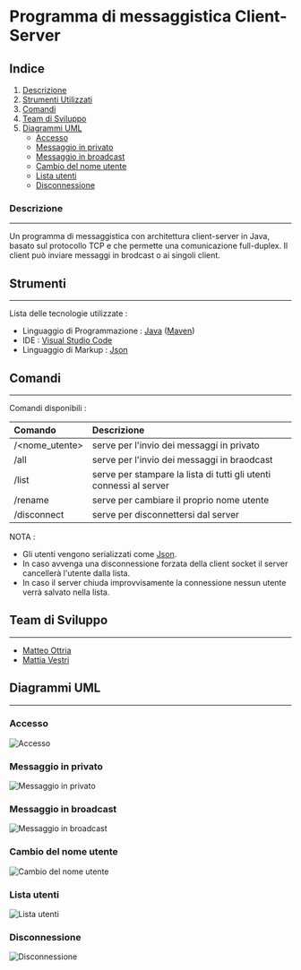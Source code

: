 # Programma di messaggistica Client-Server
## Indice
1. [Descrizione](#descrizione)
2. [Strumenti Utilizzati](#strumenti)
3. [Comandi](#comandi)
4. [Team di Sviluppo](#team-di-sviluppo)
5. [Diagrammi UML](#diagrammi-uml)
   - [Accesso](#accesso)
   - [Messaggio in privato](#messaggio-in-privato)
   - [Messaggio in broadcast](#messaggio-in-privato)
   - [Cambio del nome utente](#cambio-del-nome-utente)
   - [Lista utenti](#lista-utenti)
   - [Disconnessione](#disconnessione)
### Descrizione
***
Un programma di messaggistica con architettura client-server in Java, basato sul protocollo TCP e che permette una comunicazione full-duplex. 
Il client può inviare messaggi in brodcast o ai singoli client.
## Strumenti
***
Lista delle tecnologie utilizzate :
* Linguaggio di Programmazione : [Java](https://www.java.com/it/) ([Maven](https://maven.apache.org/))
* IDE : [Visual Studio Code](https://code.visualstudio.com/)
* Linguaggio di Markup : [Json](https://json.org/)
## Comandi
***
Comandi disponibili : 

| Comando        | Descrizione                                                        |
| :---           |:---                                                                |
| /<nome_utente> | serve per l'invio dei messaggi in privato                          |
| /all           | serve per l'invio dei messaggi in braodcast                        |
| /list          | serve per stampare la lista di tutti gli utenti connessi al server |
| /rename        | serve per cambiare il proprio nome utente                          |
| /disconnect    | serve per disconnettersi dal server                                |

NOTA : 
* Gli utenti vengono serializzati come [Json](https://json.org/).
* In caso avvenga una disconnessione forzata della client socket il server cancellerà l'utente dalla lista.
* In caso il server chiuda improvvisamente la connessione nessun utente verrà salvato nella lista.
## Team di Sviluppo
***
* [Matteo Ottria](https://github.com/MatteOttria)
* [Mattia Vestri](https://github.com/WestriMattia)
## Diagrammi UML
***
### Accesso
![Accesso](myimages/access.png)
### Messaggio in privato
![Messaggio in privato](myimages/msg.png)
### Messaggio in broadcast
![Messaggio in broadcast](myimages/all.png)
### Cambio del nome utente
![Cambio del nome utente](myimages/rename.png)
### Lista utenti
![Lista utenti](myimages/list.png)
### Disconnessione
![Disconnessione](myimages/disconnect.png)
